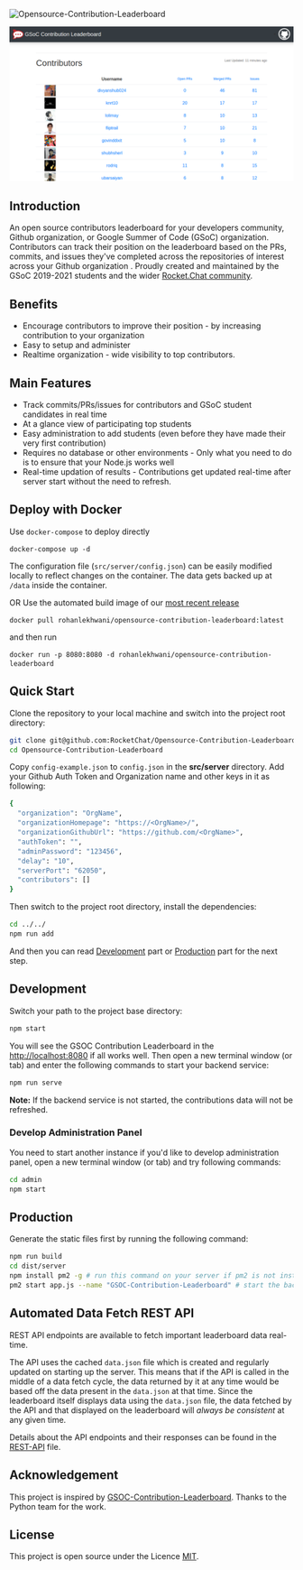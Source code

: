 ![Opensource-Contribution-Leaderboard](https://socialify.git.ci/RocketChat/Opensource-Contribution-Leaderboard/image?description=1&descriptionEditable=Open%20Source%20Contribution%20Tracking%20Leaderboard&language=1&theme=Light)

![](./docs/images/demo.png)

## Introduction

An open source contributors leaderboard for your developers community, Github organization, or Google Summer of Code (GSoC) organization. Contributors can track their position on the leaderboard based on the PRs, commits, and issues they've completed across the repositories of interest across your Github organization . Proudly created and maintained by the GSoC 2019-2021 students and the wider [Rocket.Chat community](https://github.com/RocketChat).

## Benefits
- Encourage contributors to improve their position - by increasing contribution to your organization
- Easy to setup and administer
- Realtime organization - wide visibility to top contributors.

## Main Features
- Track commits/PRs/issues for contributors and GSoC student candidates in real time
- At a glance view of participating top students
- Easy administration to add students (even before they have made their very first contribution)
- Requires no database or other environments - Only what you need to do is to ensure that your Node.js works well
- Real-time updation of results - Contributions get updated real-time after server start without the need to refresh.

## Deploy with Docker 

Use `docker-compose` to deploy directly

```
docker-compose up -d
```

The configuration file (`src/server/config.json`) can be easily modified locally to reflect changes on the container. The data gets backed up at `/data` inside the container.

OR Use the automated build image of our [most recent release](https://hub.docker.com/r/rohanlekhwani/opensource-contribution-leaderboard)

```
docker pull rohanlekhwani/opensource-contribution-leaderboard:latest
```

and then run

```
docker run -p 8080:8080 -d rohanlekhwani/opensource-contribution-leaderboard
```

## Quick Start
Clone the repository to your local machine and switch into the project root directory:
````bash
git clone git@github.com:RocketChat/Opensource-Contribution-Leaderboard.git
cd Opensource-Contribution-Leaderboard
````
Copy `config-example.json` to `config.json` in the **src/server** directory. Add your Github Auth Token and Organization name and other keys in it as following:
````bash
{
  "organization": "OrgName",
  "organizationHomepage": "https://<OrgName>/",
  "organizationGithubUrl": "https://github.com/<OrgName>",
  "authToken": "",
  "adminPassword": "123456",
  "delay": "10",
  "serverPort": "62050",
  "contributors": []
}
````
Then switch to the project root directory, install the dependencies:
````bash
cd ../../
npm run add
````

And then you can read [Development](#development) part or [Production](#production) part for the next step.
## Development
Switch your path to the project base directory:
````bash
npm start
````
You will see the GSOC Contribution Leaderboard in the [http://localhost:8080](http://localhost:8080) if all works well. Then open a new terminal window (or tab) and enter the following commands to start your backend service:
````bash
npm run serve
````
**Note:** If the backend service is not started, the contributions data will not be refreshed.

### Develop Administration Panel
You need to start another instance if you'd like to develop administration panel, open a new terminal window (or tab) and try following commands:
````bash
cd admin
npm start
````

## Production
Generate the static files first by running the following command:
````bash
npm run build
cd dist/server
npm install pm2 -g # run this command on your server if pm2 is not installed.
pm2 start app.js --name "GSOC-Contribution-Leaderboard" # start the backend service
````

## Automated Data Fetch REST API
REST API endpoints are available to fetch important leaderboard data real-time. 

The API uses the cached `data.json` file which is created and regularly updated on starting up the server. This means that if the API is called in the middle of a data fetch cycle, the data returned by it at any time would be based off the data present in the `data.json` at that time. Since the leaderboard itself displays data using the `data.json` file, the data fetched by the API and that displayed on the leaderboard will *always be consistent* at any given time.

Details about the API endpoints and their responses can be found in the [REST-API](/REST-API.md) file. 

## Acknowledgement
This project is inspired by [GSOC-Contribution-Leaderboard](https://github.com/shubhsherl/GSoC-Contribution-Leaderboard/). Thanks to the Python team for the work.

## License
This project is open source under the Licence [MIT](./LICENSE).
